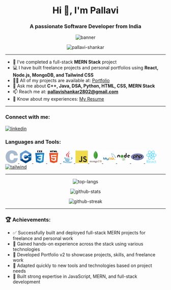 <h1 align="center">Hi 👋, I'm Pallavi</h1>
<h3 align="center">A passionate Software Developer from India</h3>

<p align="center">
  <img src="[https://www.michaelpage.co.in/sites/michaelpage.co.in/files/legacy/future_of_tech_bloggif.gif](https://happy05dz.tumblr.com/image/164289564000)" alt="banner" />
</p>

<p align="center">
  <img src="https://komarev.com/ghpvc/?username=pallavi-shankar&label=Profile%20views&color=0e75b6&style=flat" alt="pallavi-shankar" />
</p>

---

- 🌱 I’ve completed a full-stack **MERN Stack** project  
- 💻 I have built freelance projects and personal portfolios using **React, Node.js, MongoDB, and Tailwind CSS**  
- 👨‍💻 All of my projects are available at: [Portfolio](https://pallavi-shankar.github.io/Portfolio/)  
- 💬 Ask me about **C++, Java, DSA, Python, HTML, CSS, MERN Stack**  
- 📫 Reach me at: **pallavishankar2802@gmail.com**  
- 📄 Know about my experiences: [My Resume](https://drive.google.com/drive/folders/1wFw8r0T4QXyz2tfGLcwFFMinM4R1Q5kN)  

---

<h3 align="left">Connect with me:</h3>
<p align="left">
  <a href="https://linkedin.com/in/pallavi-shankar-" target="blank">
    <img align="center" src="https://raw.githubusercontent.com/rahuldkjain/github-profile-readme-generator/master/src/images/icons/Social/linked-in-alt.svg" alt="linkedin" height="30" width="40" />
  </a>
</p>

<h3 align="left">Languages and Tools:</h3>
<p align="left">
  <a href="https://www.cprogramming.com/" target="_blank" rel="noreferrer">
    <img src="https://raw.githubusercontent.com/devicons/devicon/master/icons/c/c-original.svg" alt="c" width="40" height="40"/>
  </a>
  <a href="https://www.w3schools.com/cpp/" target="_blank" rel="noreferrer">
    <img src="https://raw.githubusercontent.com/devicons/devicon/master/icons/cplusplus/cplusplus-original.svg" alt="cplusplus" width="40" height="40"/>
  </a>
  <a href="https://www.w3schools.com/css/" target="_blank" rel="noreferrer">
    <img src="https://raw.githubusercontent.com/devicons/devicon/master/icons/css3/css3-original-wordmark.svg" alt="css3" width="40" height="40"/>
  </a>
  <a href="https://www.w3.org/html/" target="_blank" rel="noreferrer">
    <img src="https://raw.githubusercontent.com/devicons/devicon/master/icons/html5/html5-original-wordmark.svg" alt="html5" width="40" height="40"/>
  </a>
  <a href="https://www.java.com" target="_blank" rel="noreferrer">
    <img src="https://raw.githubusercontent.com/devicons/devicon/master/icons/java/java-original.svg" alt="java" width="40" height="40"/>
  </a>
  <a href="https://developer.mozilla.org/en-US/docs/Web/JavaScript" target="_blank" rel="noreferrer">
    <img src="https://raw.githubusercontent.com/devicons/devicon/master/icons/javascript/javascript-original.svg" alt="javascript" width="40" height="40"/>
  </a>
  <a href="https://www.mongodb.com/" target="_blank" rel="noreferrer">
    <img src="https://raw.githubusercontent.com/devicons/devicon/master/icons/mongodb/mongodb-original-wordmark.svg" alt="mongodb" width="40" height="40"/>
  </a>
  <a href="https://www.mysql.com/" target="_blank" rel="noreferrer">
    <img src="https://raw.githubusercontent.com/devicons/devicon/master/icons/mysql/mysql-original-wordmark.svg" alt="mysql" width="40" height="40"/>
  </a>
  <a href="https://nodejs.org" target="_blank" rel="noreferrer">
    <img src="https://raw.githubusercontent.com/devicons/devicon/master/icons/nodejs/nodejs-original-wordmark.svg" alt="nodejs" width="40" height="40"/>
  </a>
  <a href="https://www.php.net" target="_blank" rel="noreferrer">
    <img src="https://raw.githubusercontent.com/devicons/devicon/master/icons/php/php-original.svg" alt="php" width="40" height="40"/>
  </a>
  <a href="https://reactjs.org/" target="_blank" rel="noreferrer">
    <img src="https://raw.githubusercontent.com/devicons/devicon/master/icons/react/react-original-wordmark.svg" alt="react" width="40" height="40"/>
  </a>
  <a href="https://tailwindcss.com/" target="_blank" rel="noreferrer">
    <img src="https://www.vectorlogo.zone/logos/tailwindcss/tailwindcss-icon.svg" alt="tailwind" width="40" height="40"/>
  </a>
</p>

---

<p align="center">
  <img src="https://github-readme-stats.vercel.app/api/top-langs?username=pallavi-shankar&show_icons=true&locale=en&layout=compact" alt="top-langs" />
</p>

<p align="center">
  <img src="https://github-readme-stats.vercel.app/api?username=pallavi-shankar&show_icons=true&locale=en" alt="github-stats" />
</p>

<p align="center">
  <img src="https://github-readme-streak-stats.herokuapp.com/?user=pallavi-shankar" alt="github-streak" />
</p>

---

<h3 align="left">🏆 Achievements:</h3>

- ✅ Successfully built and deployed full-stack MERN projects for freelance and personal work  
- 🧠 Gained hands-on experience across the stack using various technologies  
- 🎨 Developed Portfolio v2 to showcase projects, skills, and freelance work  
- 🔄 Adapted quickly to new tools and technologies based on project needs  
- 💪 Built strong expertise in JavaScript, MERN, and full-stack development
